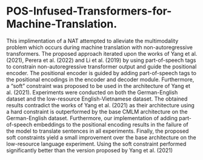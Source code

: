﻿# POS-Infused-Transformers-for-Machine-Translation.

This implimentation of a NAT attempted to alleviate the multimodality problem which occurs during machine translation with non-autoregressive transformers. The proposed approach iterated upon the works of Yang et al. (2021), Perera et al. (2022) and Li et al. (2019) by using part-of-speech tags to constrain non-autoregressive transformer output and guide the positional encoder. The positional encoder is guided by adding part-of-speech tags to the positional encodings in the encoder and decoder module. Furthermore, a “soft” constraint was proposed to be used in the architecture of Yang et al. (2021). Experiments were conducted on both the German-English dataset and the low-resource English-Vietnamese dataset. The obtained results contradict the works of Yang et al. (2021) as their architecture using a hard constraint is outperformed by the base CMLM architecture on the German-English dataset. Furthermore, our implementation of adding part-of-speech embeddings to the positional encoding results in the failure of the model to translate sentences in all experiments. Finally, the proposed soft constraints yield a small improvement over the base architecture on the low-resource language experiment. Using the soft constraint performed significantly better than the version proposed by Yang et al. (2021)
